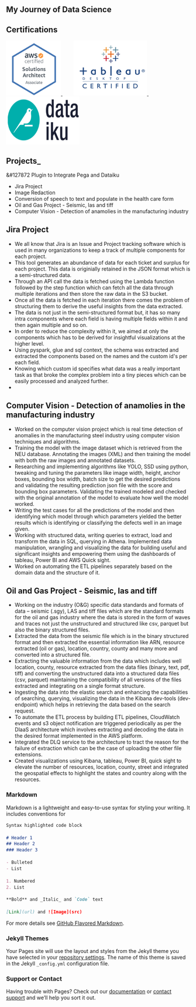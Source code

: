 ## My Journey of Data Science

## Certifications 

<a href="https://www.youracclaim.com/badges/ea4effc3-943c-4f0f-b8dc-6afe2cb2dbab"> <img src = "Images/AWSCSA.png" height = "150" width = "150"> </a> &nbsp; &nbsp; &nbsp; &nbsp; 
<a href="https://www.youracclaim.com/badges/d9766deb-479f-47fe-9604-aad72bda10ae/linked_in_profile"> <img src = "Images/tableau.png" height = "150" width = "200"> </a> &nbsp; &nbsp; &nbsp; &nbsp; 
<a href="https://verify.skilljar.com/c/nkgzyihh2cz8"> <img src = "Images/Dataiku.png" height = "130" width = "200"></a>


## Projects_

&#127872 Plugin to Integrate Pega and Dataiku
* Jira Project
* Image Redaction
* Conversion of speech to text and populate in the health care form
* Oil and Gas Project - Seismic, las and tiff 
* Computer Vision - Detection of anamolies in the manufacturing industry


## Jira Project 


* We all know that Jira is an Issue and Project tracking software which is used in many organizations to keep a track of multiple components for each project.
* This tool generates an abundance of data for each ticket and surplus for each project. This data is originially retained in the JSON format which is a semi-structured data. 
* Through an API call the data is fetched using the Lambda function followed by the step function which can fetch all the data through multiple iterations and then store the raw data in the S3 bucket. 
* Once all the data is fetched in each iteration there comes the problem of structuring them to derive the useful insights from the data extracted. 
* The data is not just in the semi-structured format but, it has so many intra components where each field is having multiple fields within it and then again multiple and so on. 
* In order to reduce the complexity within it, we aimed at only the components which has to be derived for insightful visualizations at the higher level.
* Using pyspark, glue and sql context, the schema was extracted and extracted the components based on the names and the custom id's per each field. 
* Knowing which custom id specifies what data was a really important task as that broke the complex problem into a tiny pieces which can be easily processed and analyzed further. 
* 

## Computer Vision - Detection of anamolies in the manufacturing industry


*	Worked on the computer vision project which is real time detection of anomalies in the manufacturing steel industry using computer vision techniques and algorithms. 
*	Training the model with the image dataset which is retrieved from the NEU database. Annotating the images (XML) and then training the model with both the raw images and annotated datasets.
*	Researching and implementing algorithms like YOLO, SSD using python, tweaking and tuning the parameters like image width, height, anchor boxes, bounding box width, batch size to get the desired predictions and validating the resulting prediction json file with the score and bounding box parameters. Validating the trained modeled and checked with the original annotation of the model to evaluate how well the model worked. 
*	Writing the test cases for all the predictions of the model and then identifying which model through which parameters yielded the better results which is identifying or classifying the defects well in an image given.
* Working with structured data, writing queries to extract, load and transform the data in SQL, querying in Athena. Implemented data manipulation, wrangling and visualizing the data for building useful and significant insights and empowering them using the dashboards of tableau, Power BI and AWS Quick sight. 
*	Worked on automating the ETL pipelines separately based on the domain data and the structure of it. 

## Oil and Gas Project - Seismic, las and tiff 


*	Working on the industry (O&G) specific data standards and formats of data – seismic (.sgy), LAS and tiff files which are the standard formats for the oil and gas industry where the data is stored in the form of waves and traces not just the unstructured and structured like csv, parquet but also the binary structured files. 
*	Extracted the data from the seismic file which is in the binary structured format and then extracted the essential information like ARN, resource extracted (oil or gas), location, country, county and many more and converted into a structured file. 
*	Extracting the valuable information from the data which includes well location, county, resource extracted from the data files (binary, text, pdf, tiff) and converting the unstructured data into a structured data files (csv, parquet) maintaining the compatibility of all versions of the files extracted and integrating on a single format structure. 
*	Ingesting the data into the elastic search and enhancing the capabilities of searching, querying, visualizing the data in the Kibana dev-tools (dev-endpoint) which helps in retrieving the data based on the search request. 
*	To automate the ETL process by building ETL pipelines, CloudWatch events and s3 object notification are triggered periodically as per the DlaaS architecture which involves extracting and decoding the data in the desired format implemented in the AWS platform. 
*	Integrated the DLQ service to the architecture to tract the reason for the failure of extraction which can be the case of uploading the other file extensions.
*	Created visualizations using Kibana, tableau, Power BI, quick sight to elevate the number of resources, location, county, street and integrated the geospatial effects to highlight the states and country along with the resources.


### Markdown

Markdown is a lightweight and easy-to-use syntax for styling your writing. It includes conventions for

```markdown
Syntax highlighted code block

# Header 1
## Header 2
### Header 3

- Bulleted
- List

1. Numbered
2. List

**Bold** and _Italic_ and `Code` text

[Link](url) and ![Image](src)
```

For more details see [GitHub Flavored Markdown](https://guides.github.com/features/mastering-markdown/).

### Jekyll Themes

Your Pages site will use the layout and styles from the Jekyll theme you have selected in your [repository settings](https://github.com/Tejasri-Surapaneni/Tejasri-Portfolio/settings). The name of this theme is saved in the Jekyll `_config.yml` configuration file.

### Support or Contact

Having trouble with Pages? Check out our [documentation](https://docs.github.com/categories/github-pages-basics/) or [contact support](https://github.com/contact) and we’ll help you sort it out.
